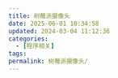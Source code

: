 ```yaml
---
title: 树莓派摄像头
date: 2025-06-01 10:34:58
updated: 2024-03-04 11:12:36
categories:
  - [程序相关]
tags:
permalink: 树莓派摄像头/
---
```


